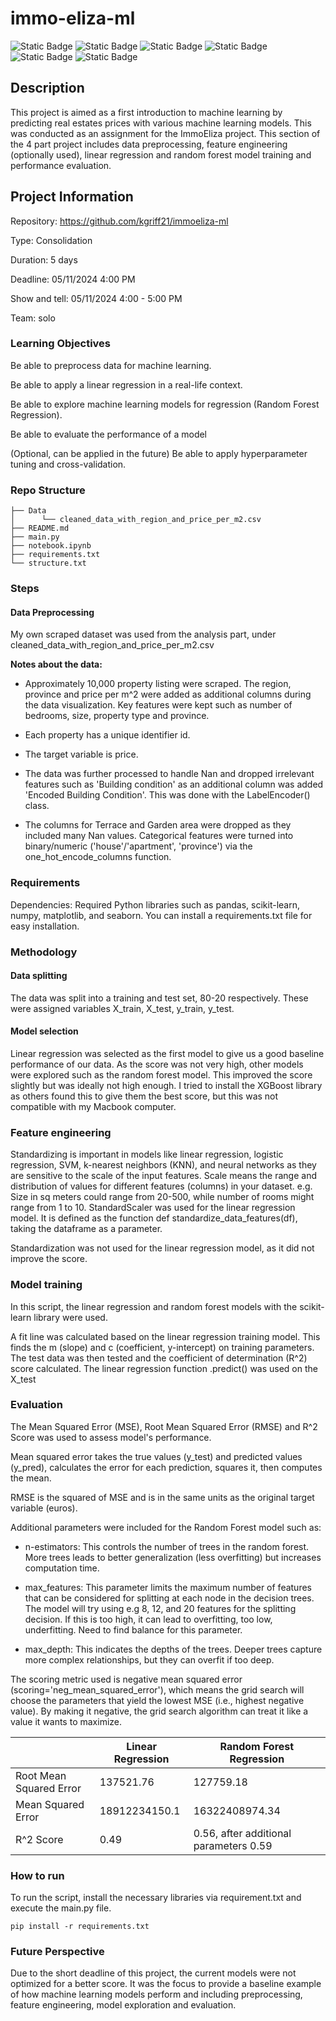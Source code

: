 # immo-eliza-ml

![Static Badge](https://img.shields.io/badge/Made%20with-Python-blue?style=flat-square) ![Static Badge](https://img.shields.io/badge/uses-pandas-red?style=flat-square) ![Static Badge](https://img.shields.io/badge/Made%20with%20-matplotlib-red)
![Static Badge](https://img.shields.io/badge/uses-numpy-red?style=flat-square)
![Static Badge](https://img.shields.io/badge/uses-scikitlearn-green?style=flat-square) ![Static Badge](https://img.shields.io/badge/Made%20with%20-seaborn-pink?style=flat-square)

## Description
This project is aimed as a first introduction to machine learning by predicting real estates prices with various machine learning models. This was conducted as an assignment for the ImmoEliza project.
This section of the 4 part project includes data preprocessing, feature engineering (optionally used), linear regression and random forest model training and performance evaluation.

## Project Information
Repository: https://github.com/kgriff21/immoeliza-ml

Type: Consolidation

Duration: 5 days

Deadline: 05/11/2024 4:00 PM

Show and tell: 05/11/2024 4:00 - 5:00 PM

Team: solo

### Learning Objectives
Be able to preprocess data for machine learning.

Be able to apply a linear regression in a real-life context.

Be able to explore machine learning models for regression (Random Forest Regression).

Be able to evaluate the performance of a model

(Optional, can be applied in the future) Be able to apply hyperparameter tuning and cross-validation.

### Repo Structure
```.
├── Data
│      └── cleaned_data_with_region_and_price_per_m2.csv
├── README.md
├── main.py
├── notebook.ipynb
├── requirements.txt
└── structure.txt
```



### Steps
#### Data Preprocessing

My own scraped dataset was used from the analysis part, under cleaned_data_with_region_and_price_per_m2.csv

**Notes about the data:**

- Approximately 10,000 property listing were scraped. The region, province and price per m^2 were added as additional columns during the data visualization. Key features were kept such as number of bedrooms, size, property type and province.

- Each property has a unique identifier id.

- The target variable is price.

- The data was further processed to handle Nan and dropped irrelevant features such as 'Building condition'
as an additional column was added 'Encoded Building Condition'. This was done with the LabelEncoder() class.

- The columns for Terrace and Garden area were dropped as they included many Nan values.
Categorical features were turned into binary/numeric ('house'/'apartment', 'province') via the one_hot_encode_columns function.

### Requirements

Dependencies: Required Python libraries such as pandas, scikit-learn, numpy, matplotlib, and seaborn. You can install a requirements.txt file for easy installation.

### Methodology

#### Data splitting

The data was split into a training and test set, 80-20 respectively. These were assigned variables X_train, X_test, y_train, y_test.

#### Model selection

Linear regression was selected as the first model to give us a good baseline performance of our data. As the score was not very high, other models were explored such as the random forest model.
This improved the score slightly but was ideally not high enough. I tried to install the XGBoost library as others found this to give them the best score, but this was not compatible with my Macbook computer.

### Feature engineering

Standardizing is important in models like linear regression, logistic regression, SVM, k-nearest neighbors (KNN), and neural networks as they are sensitive to the scale of the input features. Scale means the 
range and distribution of values for different features (columns) in your dataset. e.g. Size in sq meters could range from 20-500, while number of rooms might range from 1 to 10. StandardScaler was used for the linear regression model. It
is defined as the function def standardize_data_features(df), taking the dataframe as a parameter.

Standardization was not used for the linear regression model, as it did not improve the score.

### Model training
In this script, the linear regression and random forest models with the scikit-learn library were used.

A fit line was calculated based on the linear regression training model. This finds the m (slope) and c (coefficient, y-intercept) on training parameters.
The test data was then tested and the coefficient of determination (R^2) score calculated. The linear regression function .predict() was used on the X_test

### Evaluation

The Mean Squared Error (MSE), Root Mean Squared Error (RMSE) and R^2 Score was used to assess model's performance.

Mean squared error takes the true values (y_test) and predicted values (y_pred), calculates the error for each prediction, squares it, then computes the mean.

RMSE is the squared of MSE and is in the same units as the original target variable (euros).

Additional parameters were included for the Random Forest model such as:

- n-estimators: This controls the number of trees in the random forest. More trees leads to better generalization (less overfitting) but increases computation time.

- max_features: This parameter limits the maximum number of features that can be considered for splitting at each node in the decision trees. The model will try using e.g 8, 12, and 20 features for the splitting decision.
If this is too high, it can lead to overfitting, too low, underfitting. Need to find balance for this parameter.

- max_depth: This indicates the depths of the trees. Deeper trees capture more complex relationships, but they can overfit if too deep.

The scoring metric used is negative mean squared error (scoring='neg_mean_squared_error'), which means the grid search will choose the parameters that yield the lowest MSE (i.e., highest negative value). 
By making it negative, the grid search algorithm can treat it like a value it wants to maximize.

|                         | Linear Regression | Random Forest Regression               |
|-------------------------|-------------------|----------------------------------------|
| Root Mean Squared Error | 137521.76         | 127759.18                              |
| Mean Squared Error     | 18912234150.1     | 16322408974.34                         |
| R^2 Score               | 0.49              | 0.56, after additional parameters 0.59 |

### How to run
To run the script, install the necessary libraries via requirement.txt and execute the main.py file.

`pip install -r requirements.txt`

### Future Perspective

Due to the short deadline of this project, the current models were not optimized for a better score. It was the focus to provide a baseline example of how machine learning models perform and
including preprocessing, feature engineering, model exploration and evaluation.